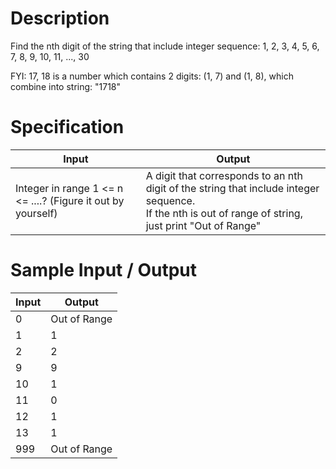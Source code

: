# Description
Find the nth digit of the string that include integer sequence: 1, 2, 3, 4, 5, 6, 7, 8, 9, 10, 11, ..., 30

FYI: 17, 18 is a number which contains 2 digits: (1, 7) and (1, 8), which combine into string: "1718"

# Specification
|Input|Output|
|-|-|
|Integer in range 1 <= n <= ....? (Figure it out by yourself) |A digit that corresponds to an nth digit of the string that include integer sequence. <br> If the nth is out of range of string, just print "Out of Range"|

# Sample Input / Output
|Input|Output|
|-|-|
|0|Out of Range|
|1|1|
|2|2|
|9|9|
|10|1|
|11|0|
|12|1|
|13|1|
|999|Out of Range|

